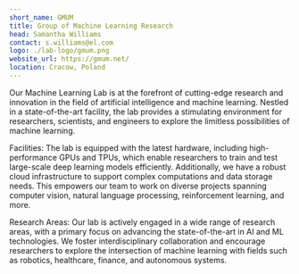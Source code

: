 ```yaml
---
short_name: GMUM
title: Group of Machine Learning Research
head: Samantha Williams
contact: s.williams@el.com
logo: ./lab-logo/gmum.png
website_url: https://gmum.net/
location: Cracow, Poland
---
```


Our Machine Learning Lab is at the forefront of cutting-edge research and innovation in the field of artificial
intelligence and machine learning. Nestled in a state-of-the-art facility, the lab provides a stimulating environment
for researchers, scientists, and engineers to explore the limitless possibilities of machine learning.

Facilities:
The lab is equipped with the latest hardware, including high-performance GPUs and TPUs, which enable researchers to
train and test large-scale deep learning models efficiently. Additionally, we have a robust cloud infrastructure to
support complex computations and data storage needs. This empowers our team to work on diverse projects spanning
computer vision, natural language processing, reinforcement learning, and more.

Research Areas:
Our lab is actively engaged in a wide range of research areas, with a primary focus on advancing the state-of-the-art in
AI and ML technologies. We foster interdisciplinary collaboration and encourage researchers to explore the intersection
of machine learning with fields such as robotics, healthcare, finance, and autonomous systems.